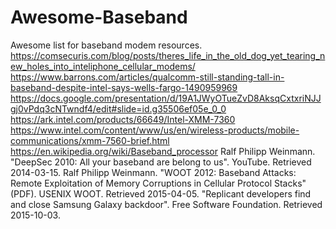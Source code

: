 # Awesome-Baseband
Awesome list for baseband modem resources.
https://comsecuris.com/blog/posts/theres_life_in_the_old_dog_yet_tearing_new_holes_into_inteliphone_cellular_modems/
https://www.barrons.com/articles/qualcomm-still-standing-tall-in-baseband-despite-intel-says-wells-fargo-1490959969
https://docs.google.com/presentation/d/19A1JWyOTueZvD8AksqCxtxriNJJgj0vPdq3cNTwndf4/edit#slide=id.g35506ef05e_0_0
https://ark.intel.com/products/66649/Intel-XMM-7360
https://www.intel.com/content/www/us/en/wireless-products/mobile-communications/xmm-7560-brief.html
https://en.wikipedia.org/wiki/Baseband_processor
Ralf Philipp Weinmann. "DeepSec 2010: All your baseband are belong to us". YouTube. Retrieved 2014-03-15.
Ralf Philipp Weinmann. "WOOT 2012: Baseband Attacks: Remote Exploitation of Memory Corruptions in Cellular Protocol Stacks" (PDF). USENIX WOOT. Retrieved 2015-04-05.
"Replicant developers find and close Samsung Galaxy backdoor". Free Software Foundation. Retrieved 2015-10-03.
